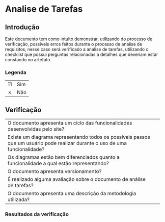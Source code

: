 # Analise de Tarefas

## Introdução
Este documento tem como intuito demonstrar, utilizando do processo de verificação, possíveis erros feitos durante o processo de analise de requisitos, nesse caso será verificado a analise de tarefas, utilizando o checklist que possui perguntas relacionadas a detalhes que deveriam estar constando no artefato.


### Legenda

|||
|:-|:-|
|☑| Sim|
|✗| Não|


## Verificação

|||
|:-|:-|
O documento apresenta um ciclo das funcionalidades desenvolvidas pelo site?||
Existe um diagrama representando todos os possíveis passos que um usuário pode realizar durante o uso de uma funcionalidade?||
Os diagramas estão bem diferenciados quanto a funcionalidade a qual estão representando?||
O documento apresenta versionamento?||
É realizado alguma avaliação sobre o documento de análise de tarefas?||
O documento apresenta uma descrição da metodologia utilizada?||



### Resultados da verificação